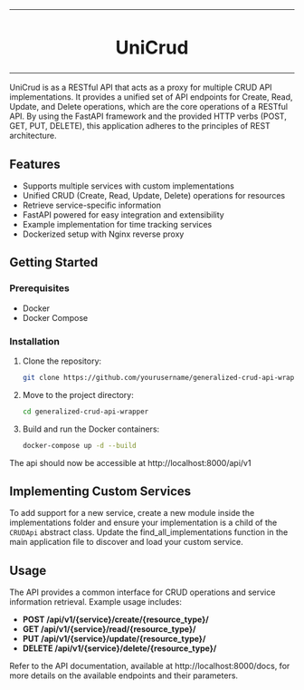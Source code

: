 <table align="center"><tr><td align="center" width="9999">
<h1>UniCrud</h1>
</td></tr></table>

<div align="center">

</div>

UniCrud is as a RESTful API that acts as a proxy for multiple CRUD API implementations. 
It provides a unified set of API endpoints for Create, Read, Update, and Delete operations, 
which are the core operations of a RESTful API. By using the FastAPI framework and the 
provided HTTP verbs (POST, GET, PUT, DELETE), this application adheres to the principles 
of REST architecture.

## Features
- Supports multiple services with custom implementations
- Unified CRUD (Create, Read, Update, Delete) operations for resources
- Retrieve service-specific information
- FastAPI powered for easy integration and extensibility
- Example implementation for time tracking services
- Dockerized setup with Nginx reverse proxy

## Getting Started
### Prerequisites
- Docker
- Docker Compose

### Installation
1. Clone the repository:
    ```bash
    git clone https://github.com/yourusername/generalized-crud-api-wrapper.git
 
2. Move to the project directory:
    ```bash
    cd generalized-crud-api-wrapper
    ```
3. Build and run the Docker containers:
    ```bash
    docker-compose up -d --build
    ```

The api should now be accessible at http://localhost:8000/api/v1

## Implementing Custom Services
To add support for a new service, create a new module inside the implementations folder and ensure 
your implementation is a child of the `CRUDApi` abstract class. Update the find_all_implementations 
function in the main application file to discover and load your custom service.

## Usage
The API provides a common interface for CRUD operations and service information retrieval. Example usage includes:

- **POST /api/v1/{service}/create/{resource_type}/**
- **GET /api/v1/{service}/read/{resource_type}/**
- **PUT /api/v1/{service}/update/{resource_type}/**
- **DELETE /api/v1/{service}/delete/{resource_type}/**

Refer to the API documentation, available at http://localhost:8000/docs, for more details on the available endpoints and their parameters.